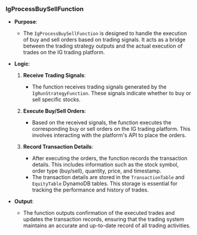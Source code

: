 ### IgProcessBuySellFunction

- **Purpose**: 
  - The `IgProcessBuySellFunction` is designed to handle the execution of buy and sell orders based on trading signals. It acts as a bridge between the trading strategy outputs and the actual execution of trades on the IG trading platform.

- **Logic**:
  1. **Receive Trading Signals**:
     - The function receives trading signals generated by the `IgRunStrategyFunction`. These signals indicate whether to buy or sell specific stocks.

  2. **Execute Buy/Sell Orders**:
     - Based on the received signals, the function executes the corresponding buy or sell orders on the IG trading platform. This involves interacting with the platform's API to place the orders.

  3. **Record Transaction Details**:
     - After executing the orders, the function records the transaction details. This includes information such as the stock symbol, order type (buy/sell), quantity, price, and timestamp.
     - The transaction details are stored in the `TransactionTable` and `EquityTable` DynamoDB tables. This storage is essential for tracking the performance and history of trades.

- **Output**:
  - The function outputs confirmation of the executed trades and updates the transaction records, ensuring that the trading system maintains an accurate and up-to-date record of all trading activities.
